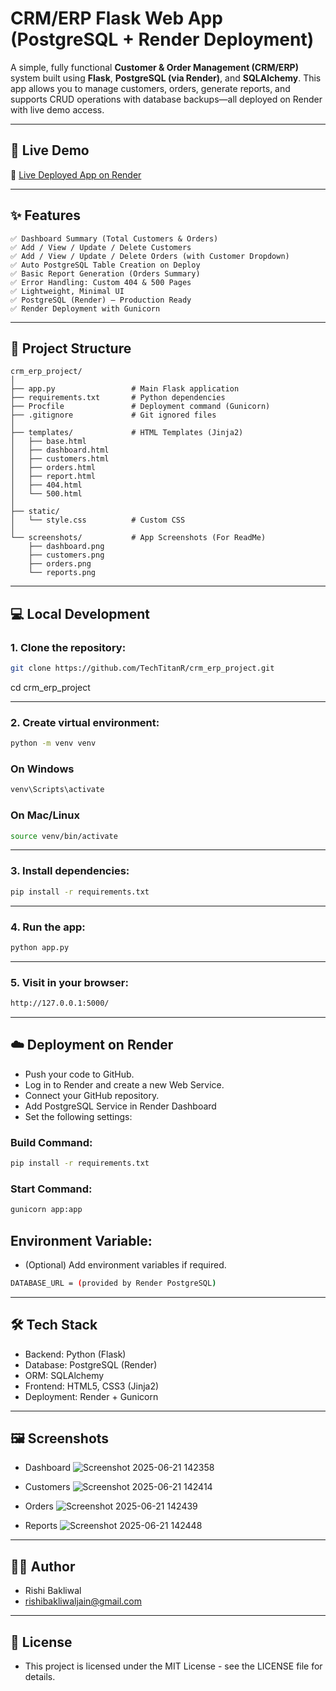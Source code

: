 # CRM/ERP Flask Web App (PostgreSQL + Render Deployment)

A simple, fully functional **Customer & Order Management (CRM/ERP)** system built using **Flask**, **PostgreSQL (via Render)**, and **SQLAlchemy**.
This app allows you to manage customers, orders, generate reports, and supports CRUD operations with database backups—all deployed on Render with live demo access.

---

## 🚀 Live Demo

🔗 [Live Deployed App on Render](https://crm-erp-project.onrender.com)

---

## ✨ Features

```plaintxt
✅ Dashboard Summary (Total Customers & Orders)
✅ Add / View / Update / Delete Customers
✅ Add / View / Update / Delete Orders (with Customer Dropdown)
✅ Auto PostgreSQL Table Creation on Deploy
✅ Basic Report Generation (Orders Summary)
✅ Error Handling: Custom 404 & 500 Pages
✅ Lightweight, Minimal UI
✅ PostgreSQL (Render) — Production Ready
✅ Render Deployment with Gunicorn
```

---

## 📁 Project Structure

```plaintext
crm_erp_project/
│
├── app.py                 # Main Flask application
├── requirements.txt       # Python dependencies
├── Procfile               # Deployment command (Gunicorn)
├── .gitignore             # Git ignored files
│
├── templates/             # HTML Templates (Jinja2)
│   ├── base.html          
│   ├── dashboard.html     
│   ├── customers.html     
│   ├── orders.html        
│   ├── report.html        
│   ├── 404.html           
│   └── 500.html           
│
├── static/
│   └── style.css          # Custom CSS
│
└── screenshots/           # App Screenshots (For ReadMe)
    ├── dashboard.png
    ├── customers.png
    ├── orders.png
    └── reports.png

```

---

## 💻 Local Development

### 1. Clone the repository:

```bash
git clone https://github.com/TechTitanR/crm_erp_project.git
```
cd crm_erp_project

---

### 2. Create virtual environment:
```bash 
python -m venv venv
```
### On Windows
```bash 
venv\Scripts\activate
```
### On Mac/Linux
```bash
source venv/bin/activate
```
---

### 3. Install dependencies:
```bash
pip install -r requirements.txt
```
---

### 4. Run the app:
```bash
python app.py
```
---

### 5. Visit in your browser:
```bash
http://127.0.0.1:5000/
```
---

## ☁️ Deployment on Render
- Push your code to GitHub.
- Log in to Render and create a new Web Service.
- Connect your GitHub repository.
- Add PostgreSQL Service in Render Dashboard
- Set the following settings:

### Build Command:
```bash
pip install -r requirements.txt
```
### Start Command:
```bash
gunicorn app:app
```
## Environment Variable:
- (Optional) Add environment variables if required.
```bash
DATABASE_URL = (provided by Render PostgreSQL)
```
--- 

## 🛠️ Tech Stack
- Backend: Python (Flask)
- Database: PostgreSQL (Render)
- ORM: SQLAlchemy
- Frontend: HTML5, CSS3 (Jinja2)
- Deployment: Render + Gunicorn

---

## 🖼️ Screenshots
- Dashboard ![Screenshot 2025-06-21 142358](https://github.com/user-attachments/assets/ac9b532b-f639-49e1-8cf8-059999be5a4c)

- Customers ![Screenshot 2025-06-21 142414](https://github.com/user-attachments/assets/e515b516-1878-48e4-91f4-f6b18ca69ff8)

- Orders ![Screenshot 2025-06-21 142439](https://github.com/user-attachments/assets/4cdff9fb-74a1-457c-9ed0-89466095d485)

- Reports ![Screenshot 2025-06-21 142448](https://github.com/user-attachments/assets/56c4df6e-e2db-453e-a92a-fd5530a77120)


---

## 🙋‍♂️ Author
- Rishi Bakliwal
- rishibakliwaljain@gmail.com

--- 

## 📄 License
- This project is licensed under the MIT License - see the LICENSE file for details.

